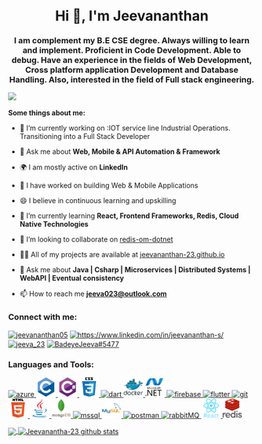 

<h1 align="center">Hi 👋, I'm Jeevananthan</h1>
<h3 align="center">I am complement my B.E CSE degree. Always willing to learn and implement. Proficient in Code Development. Able to debug. Have an experience in the fields of Web Development, Cross platform application Development and Database Handling. Also, interested in the field of Full stack engineering.</h3>

<p align="left"> 
 
  ![](https://visitor-badge.glitch.me/badge?page_id=Jeevananthan-23)

**Some things about me:**
- 🔭 I’m currently working on :IOT service line Industrial Operations. Transitioning into a Full Stack Developer

- 💬 Ask me about **Web, Mobile & API Automation & Framework** 

- 🌍 I am mostly active on **LinkedIn**

- 💬 I have worked on building Web & Mobile Applications

- 😄 I believe in continuous learning and upskilling<br>

- 🌱 I’m currently learning **React, Frontend Frameworks, Redis, Cloud Native Technologies**

- 👯 I’m looking to collaborate on [redis-om-dotnet](https://github.com/Jeevananthan-23/redis-om-dotnet)

- 👨‍💻 All of my projects are available at [jeevananthan-23.github.io](jeevananthan-23.github.io)

- 💬 Ask me about **Java | Csharp | Microservices | Distributed Systems | WebAPI | Eventual consistency**

- 📫 How to reach me **jeeva023@outlook.com**

<h3 align="left">Connect with me:</h3>
<p align="left">
<a href="https://twitter.com/jeevananthan05" target="blank"><img align="center" src="https://raw.githubusercontent.com/rahuldkjain/github-profile-readme-generator/master/src/images/icons/Social/twitter.svg" alt="jeevananthan05" height="30" width="40" /></a>
<a href="https://linkedin.com/in/https://www.linkedin.com/in/jeevananthan-s/" target="blank"><img align="center" src="https://raw.githubusercontent.com/rahuldkjain/github-profile-readme-generator/master/src/images/icons/Social/linked-in-alt.svg" alt="https://www.linkedin.com/in/jeevananthan-s/" height="30" width="40" /></a>
<a href="https://www.leetcode.com/jeeva_23" target="blank"><img align="center" src="https://raw.githubusercontent.com/rahuldkjain/github-profile-readme-generator/master/src/images/icons/Social/leet-code.svg" alt="jeeva_23" height="30" width="40" /></a>
<a href="https://discord.gg/BadeyeJeeva#5477" target="blank"><img align="center" src="https://raw.githubusercontent.com/rahuldkjain/github-profile-readme-generator/master/src/images/icons/Social/discord.svg" alt="BadeyeJeeva#5477" height="30" width="40" /></a>
</p>

<h3 align="left">Languages and Tools:</h3>
<p align="left"> <a href="https://azure.microsoft.com/en-in/" target="_blank" rel="noreferrer"> <img src="https://www.vectorlogo.zone/logos/microsoft_azure/microsoft_azure-icon.svg" alt="azure" width="40" height="40"/> </a> <a href="https://www.cprogramming.com/" target="_blank" rel="noreferrer"> <img src="https://raw.githubusercontent.com/devicons/devicon/master/icons/c/c-original.svg" alt="c" width="40" height="40"/> </a> <a href="https://www.w3schools.com/cs/" target="_blank" rel="noreferrer"> <img src="https://raw.githubusercontent.com/devicons/devicon/master/icons/csharp/csharp-original.svg" alt="csharp" width="40" height="40"/> </a> <a href="https://www.w3schools.com/css/" target="_blank" rel="noreferrer"> <img src="https://raw.githubusercontent.com/devicons/devicon/master/icons/css3/css3-original-wordmark.svg" alt="css3" width="40" height="40"/> </a> <a href="https://dart.dev" target="_blank" rel="noreferrer"> <img src="https://www.vectorlogo.zone/logos/dartlang/dartlang-icon.svg" alt="dart" width="40" height="40"/> </a> <a href="https://www.docker.com/" target="_blank" rel="noreferrer"> <img src="https://raw.githubusercontent.com/devicons/devicon/master/icons/docker/docker-original-wordmark.svg" alt="docker" width="40" height="40"/> </a> <a href="https://dotnet.microsoft.com/" target="_blank" rel="noreferrer"> <img src="https://raw.githubusercontent.com/devicons/devicon/master/icons/dot-net/dot-net-original-wordmark.svg" alt="dotnet" width="40" height="40"/> </a> <a href="https://firebase.google.com/" target="_blank" rel="noreferrer"> <img src="https://www.vectorlogo.zone/logos/firebase/firebase-icon.svg" alt="firebase" width="40" height="40"/> </a> <a href="https://flutter.dev" target="_blank" rel="noreferrer"> <img src="https://www.vectorlogo.zone/logos/flutterio/flutterio-icon.svg" alt="flutter" width="40" height="40"/> </a> <a href="https://git-scm.com/" target="_blank" rel="noreferrer"> <img src="https://www.vectorlogo.zone/logos/git-scm/git-scm-icon.svg" alt="git" width="40" height="40"/> </a> <a href="https://www.w3.org/html/" target="_blank" rel="noreferrer"> <img src="https://raw.githubusercontent.com/devicons/devicon/master/icons/html5/html5-original-wordmark.svg" alt="html5" width="40" height="40"/> </a> <a href="https://www.java.com" target="_blank" rel="noreferrer"> <img src="https://raw.githubusercontent.com/devicons/devicon/master/icons/java/java-original.svg" alt="java" width="40" height="40"/> </a> <a href="https://www.mongodb.com/" target="_blank" rel="noreferrer"> <img src="https://raw.githubusercontent.com/devicons/devicon/master/icons/mongodb/mongodb-original-wordmark.svg" alt="mongodb" width="40" height="40"/> </a> <a href="https://www.microsoft.com/en-us/sql-server" target="_blank" rel="noreferrer"> <img src="https://www.svgrepo.com/show/303229/microsoft-sql-server-logo.svg" alt="mssql" width="40" height="40"/> </a> <a href="https://www.mysql.com/" target="_blank" rel="noreferrer"> <img src="https://raw.githubusercontent.com/devicons/devicon/master/icons/mysql/mysql-original-wordmark.svg" alt="mysql" width="40" height="40"/> </a> <a href="https://postman.com" target="_blank" rel="noreferrer"> <img src="https://www.vectorlogo.zone/logos/getpostman/getpostman-icon.svg" alt="postman" width="40" height="40"/> </a> <a href="https://www.rabbitmq.com" target="_blank" rel="noreferrer"> <img src="https://www.vectorlogo.zone/logos/rabbitmq/rabbitmq-icon.svg" alt="rabbitMQ" width="40" height="40"/> </a> <a href="https://reactjs.org/" target="_blank" rel="noreferrer"> <img src="https://raw.githubusercontent.com/devicons/devicon/master/icons/react/react-original-wordmark.svg" alt="react" width="40" height="40"/> </a> <a href="https://redis.io" target="_blank" rel="noreferrer"> <img src="https://raw.githubusercontent.com/devicons/devicon/master/icons/redis/redis-original-wordmark.svg" alt="redis" width="40" height="40"/> </a> </p>

<a href="https://github.com/Jeevananthan-23">
  <img align="center" src="https://github-readme-stats.vercel.app/api/top-langs/?username=Jeevananthan-23&layout=compact&hide_border=true&hide=Jupyter%20Notebook%20,html,Tex&langs_count=8&theme=tokyonight"  />
</a>
<a href="https://github.com/Jeevananthan-23">
    <img align="center" src="https://github-readme-stats.anuraghazra1.vercel.app/api?username=Jeevananthan-23&show_icons=true&count_private=true&hide_border=true&theme=tokyonight" alt="Jeevanantha-23 github stats" />
</a>
